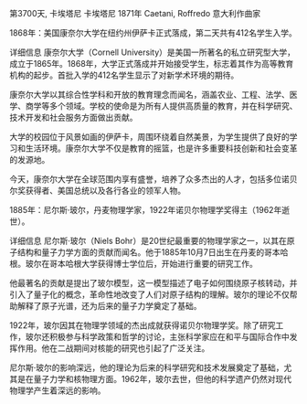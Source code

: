 第3700天, 卡埃塔尼
卡埃塔尼 1871年
Caetani, Roffredo 意大利作曲家

 
 1868年：美国康奈尔大学在纽约州伊萨卡正式落成，第二天共有412名学生入学。

详细信息
康奈尔大学（Cornell University）是美国一所著名的私立研究型大学，成立于1865年。1868年，大学正式落成并开始接受学生，标志着其作为高等教育机构的起步。首批入学的412名学生显示了对新学术环境的期待。

康奈尔大学以其综合性学科和开放的教育理念而闻名，涵盖农业、工程、法学、医学、商学等多个领域。学校的使命是为所有人提供高质量的教育，并在科学研究、技术开发和社会服务方面做出贡献。

大学的校园位于风景如画的伊萨卡，周围环绕着自然美景，为学生提供了良好的学习和生活环境。康奈尔大学不仅是教育的摇篮，也是许多重要科技创新和社会变革的发源地。

今天，康奈尔大学在全球范围内享有盛誉，培养了众多杰出的人才，包括多位诺贝尔奖获得者、美国总统以及各行各业的领军人物。

1885年：尼尔斯·玻尔，丹麦物理学家，1922年诺贝尔物理学奖得主（1962年逝世）。

详细信息
尼尔斯·玻尔（Niels Bohr）是20世纪最重要的物理学家之一，以其在原子结构和量子力学方面的贡献而闻名。他于1885年10月7日出生在丹麦的哥本哈根。玻尔在哥本哈根大学获得博士学位后，开始进行重要的研究工作。

他最著名的贡献是提出了玻尔模型，这一模型描述了电子如何围绕原子核转动，并引入了量子化的概念，革命性地改变了人们对原子结构的理解。玻尔的理论不仅帮助解释了原子光谱，还为后来的量子力学奠定了基础。

1922年，玻尔因其在物理学领域的杰出成就获得诺贝尔物理学奖。除了研究工作，玻尔还积极参与科学政策和哲学的讨论，主张科学家应在和平与国际合作中发挥作用。他在二战期间对核能的研究也引起了广泛关注。

尼尔斯·玻尔的影响深远，他的理论为后来的科学研究和技术发展奠定了基础，尤其是在量子力学和核物理方面。1962年，玻尔去世，但他的科学遗产仍然对现代物理学产生着深远的影响。